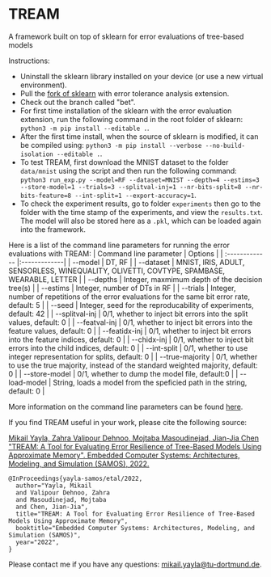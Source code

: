 # TREAM
A framework built on top of sklearn for error evaluations of tree-based models

Instructions:
- Uninstall the sklearn library installed on your device (or use a new virtual environment).
- Pull the [fork of sklearn](https://github.com/myay/BETRF) with error tolerance analysis extension.
- Check out the branch called "bet".
- For first time installation of the sklearn with the error evaluation extension, run the following command in the root folder of sklearn: `python3 -m pip install --editable .`.
- After the first time install, when the source of sklearn is modified, it can be compiled using: `python3 -m pip install --verbose --no-build-isolation --editable .`.
- To test TREAM, first download the MNIST dataset to the folder `data/mnist` using the script and then run the following command: `python3 run_exp.py --model=RF --dataset=MNIST --depth=4 --estims=3 --store-model=1 --trials=3 --splitval-inj=1 --nr-bits-split=8 --nr-bits-feature=8 --int-split=1 --export-accuracy=1`.
- To check the experiment results, go to folder `experiments` then go to the folder with the time stamp of the experiments, and view the `results.txt`. The model will also be stored here as a `.pkl`, which can be loaded again into the framework.

Here is a list of the command line parameters for running the error evaluations with TREAM:
| Command line parameter | Options |
| :------------- |:-------------|
| --model      | DT, RF |
| --dataset      | MNIST, IRIS, ADULT, SENSORLESS, WINEQUALITY, OLIVETTI, COVTYPE, SPAMBASE, WEARABLE, LETTER |
| --depths | Integer, maxmimum depth of the decision tree(s) |
| --estims | Integer, number of DTs in RF |
| --trials | Integer, number of repetitions of the error evaluations for the same bit error rate, default: 5 |
| --seed | Integer, seed for the reproducability of experiments, default: 42 |
| --splitval-inj | 0/1, whether to inject bit errors into the split values, default: 0 |
| --featval-inj | 0/1, whether to inject bit errors into the feature values, default: 0 |
| --featidx-inj | 0/1, whether to inject bit errors into the feature indices, default: 0 |
| --chidx-inj | 0/1, whether to inject bit errors into the child indices, default: 0 |
| --int-split | 0/1, whether to use integer representation for splits, default: 0 |
| --true-majority | 0/1, whether to use the true majority, instead of the standard weighted majority, default: 0 |
| --store-model | 0/1, whether to dump the model file, default:0 |
| --load-model | String, loads a model from the speficied path in the string, default: 0 |

More information on the command line parameters can be found [here](https://github.com/myay/TREAM/blob/main/Utils.py#L7).

If you find TREAM useful in your work, please cite the following source:

[Mikail Yayla, Zahra Valipour Dehnoo, Mojtaba Masoudinejad, Jian-Jia Chen "TREAM: A Tool for Evaluating Error Resilience of Tree-Based Models Using Approximate Memory". Embedded Computer Systems: Architectures, Modeling, and Simulation (SAMOS), 2022.](https://link.springer.com/chapter/10.1007/978-3-031-15074-6_4)

```
@InProceedings{yayla-samos/etal/2022,
  author="Yayla, Mikail
  and Valipour Dehnoo, Zahra
  and Masoudinejad, Mojtaba
  and Chen, Jian-Jia",
  title="TREAM: A Tool for Evaluating Error Resilience of Tree-Based Models Using Approximate Memory",
  booktitle="Embedded Computer Systems: Architectures, Modeling, and Simulation (SAMOS)",
  year="2022",
}
```

Please contact me if you have any questions: mikail.yayla@tu-dortmund.de.
